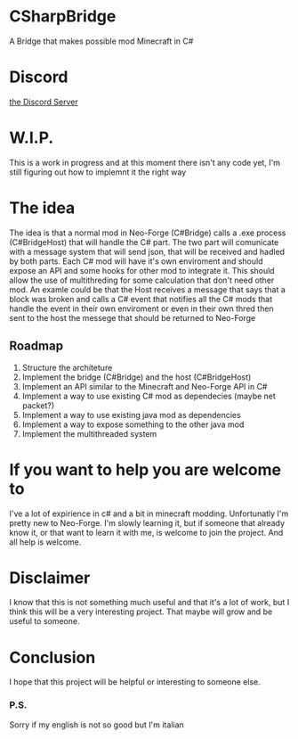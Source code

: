 # CSharpBridge
A Bridge that makes possible mod Minecraft in C#

# Discord
[the Discord Server](https://discord.gg/66jFwruquq)

# W.I.P.
This is a work in progress and at this moment there isn't any code yet, I'm still figuring out how to implemnt it the right way

# The idea
The idea is that a normal mod in Neo-Forge (C#Bridge) calls a .exe process (C#BridgeHost) that will handle the C# part. The two part will comunicate with a message system that will send json, that will be received and hadled by both parts. Each C# mod will have it's own enviroment and should expose an API and some hooks for other mod to integrate it. This should allow the use of multithreding for some calculation that don't need other mod. An examle could be that the Host receives a message that says that a block was broken and calls a C# event that notifies all the C# mods that handle the event in their own enviroment or even in their own thred then sent to the host the messege that should be returned to Neo-Forge

## Roadmap
1) Structure the architeture
2) Implement the bridge (C#Bridge) and the host (C#BridgeHost)
3) Implement an API similar to the Minecraft and Neo-Forge API in C#
4) Implement a way to use existing C# mod as dependecies (maybe net packet?)
5) Implement a way to use existing java mod as dependencies
6) Implement a way to expose something to the other java mod
7) Implement the multithreaded system

# If you want to help you are welcome to
I've a lot of expirience in c# and a bit in minecraft modding. Unfortunatly I'm pretty new to Neo-Forge. I'm slowly learning it, but if someone that already know it, or that want to learn it with me, is welcome to join the project.
And all help is welcome.

# Disclaimer 
I know that this is not something much useful and that it's a lot of work, but I think this will be a very interesting project. That maybe will grow and be useful to someone.

# Conclusion
I hope that this project will be helpful or interesting to someone else.

### P.S.
Sorry if my english is not so good but I'm italian
